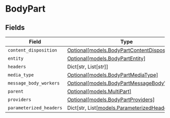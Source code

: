 # BodyPart


## Fields

| Field                                                                                  | Type                                                                                   | Required                                                                               | Description                                                                            |
| -------------------------------------------------------------------------------------- | -------------------------------------------------------------------------------------- | -------------------------------------------------------------------------------------- | -------------------------------------------------------------------------------------- |
| `content_disposition`                                                                  | [Optional[models.BodyPartContentDisposition]](../models/bodypartcontentdisposition.md) | :heavy_minus_sign:                                                                     | N/A                                                                                    |
| `entity`                                                                               | [Optional[models.BodyPartEntity]](../models/bodypartentity.md)                         | :heavy_minus_sign:                                                                     | N/A                                                                                    |
| `headers`                                                                              | Dict[str, List[*str*]]                                                                 | :heavy_minus_sign:                                                                     | N/A                                                                                    |
| `media_type`                                                                           | [Optional[models.BodyPartMediaType]](../models/bodypartmediatype.md)                   | :heavy_minus_sign:                                                                     | N/A                                                                                    |
| `message_body_workers`                                                                 | [Optional[models.BodyPartMessageBodyWorkers]](../models/bodypartmessagebodyworkers.md) | :heavy_minus_sign:                                                                     | N/A                                                                                    |
| `parent`                                                                               | [Optional[models.MultiPart]](../models/multipart.md)                                   | :heavy_minus_sign:                                                                     | N/A                                                                                    |
| `providers`                                                                            | [Optional[models.BodyPartProviders]](../models/bodypartproviders.md)                   | :heavy_minus_sign:                                                                     | N/A                                                                                    |
| `parameterized_headers`                                                                | Dict[str, List[[models.ParameterizedHeaders](../models/parameterizedheaders.md)]]      | :heavy_minus_sign:                                                                     | N/A                                                                                    |